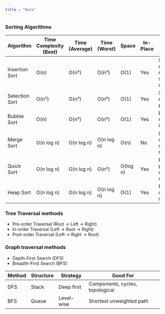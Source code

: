 ```yaml
---
title : "Note"
---
```






### Sorting Algorithms 

| Algorithm        | Time Complexity (Best) | Time (Average) | Time (Worst) | Space | In-Place | Use Case / Notes                       |
|------------------|------------------------|----------------|--------------|-------|----------|----------------------------------------|
| Insertion Sort | O(n)                  | O(n²)          | O(n²)        | O(1)   | Yes   | Small datasets, mostly sorted arrays   |
| Selection Sort | O(n²)                 | O(n²)          | O(n²)        | O(1)  | Yes   | Simple, not efficient in practice      |
| Bubble Sort    | O(n)                  | O(n²)          | O(n²)        | O(1)  | Yes   | Educational, rarely used in real life  |
| Merge Sort     | O(n log n)            | O(n log n)     | O(n log n)   | O(n)  | No    | Large datasets, stable sort needed     |
| Quick Sort     | O(n log n)            | O(n log n)     | O(n²)        | O(log n)| Yes   | Fastest in practice, divide & conquer  |
| Heap Sort      | O(n log n)            | O(n log n)     | O(n log n)   | O(1) | Yes   | Priority queues, not stable            |



### Tree Traversal methods

- Pre-order Traversal (Root → Left → Right)
- In-order Traversal (Left → Root → Right)
- Post-order Traversal (Left → Right → Root)


### Graph traversal methods
- Depth-First Search (DFS)
- Breadth-First Search (BFS)

| Method | Structure | Strategy   | Good For                        |
| ------ | --------- | ---------- | ------------------------------- |
| DFS    | Stack     | Deep first | Components, cycles, topological |
| BFS    | Queue     | Level-wise | Shortest unweighted path        |


